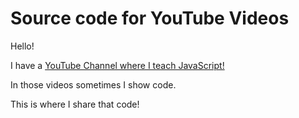 # Source code for YouTube Videos

Hello!

I have a [YouTube Channel where I teach JavaScript!](https://www.youtube.com/user/hswolff)

In those videos sometimes I show code.

This is where I share that code!
